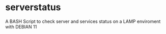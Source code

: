 # serverstatus
A BASH Script to check server and services status on a LAMP enviroment with DEBIAN 11
